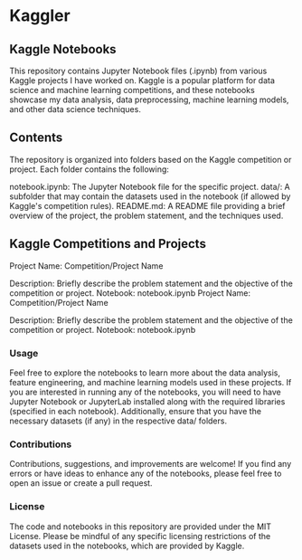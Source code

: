 # Kaggler
## Kaggle Notebooks
This repository contains Jupyter Notebook files (.ipynb) from various Kaggle projects I have worked on. Kaggle is a popular platform for data science and machine learning competitions, and these notebooks showcase my data analysis, data preprocessing, machine learning models, and other data science techniques.

## Contents
The repository is organized into folders based on the Kaggle competition or project. Each folder contains the following:

notebook.ipynb: The Jupyter Notebook file for the specific project.
data/: A subfolder that may contain the datasets used in the notebook (if allowed by Kaggle's competition rules).
README.md: A README file providing a brief overview of the project, the problem statement, and the techniques used.

## Kaggle Competitions and Projects
Project Name: Competition/Project Name

Description: Briefly describe the problem statement and the objective of the competition or project.
Notebook: notebook.ipynb
Project Name: Competition/Project Name

Description: Briefly describe the problem statement and the objective of the competition or project.
Notebook: notebook.ipynb
### Usage
Feel free to explore the notebooks to learn more about the data analysis, feature engineering, and machine learning models used in these projects. If you are interested in running any of the notebooks, you will need to have Jupyter Notebook or JupyterLab installed along with the required libraries (specified in each notebook). Additionally, ensure that you have the necessary datasets (if any) in the respective data/ folders.

### Contributions
Contributions, suggestions, and improvements are welcome! If you find any errors or have ideas to enhance any of the notebooks, please feel free to open an issue or create a pull request.

### License
The code and notebooks in this repository are provided under the MIT License. Please be mindful of any specific licensing restrictions of the datasets used in the notebooks, which are provided by Kaggle.
